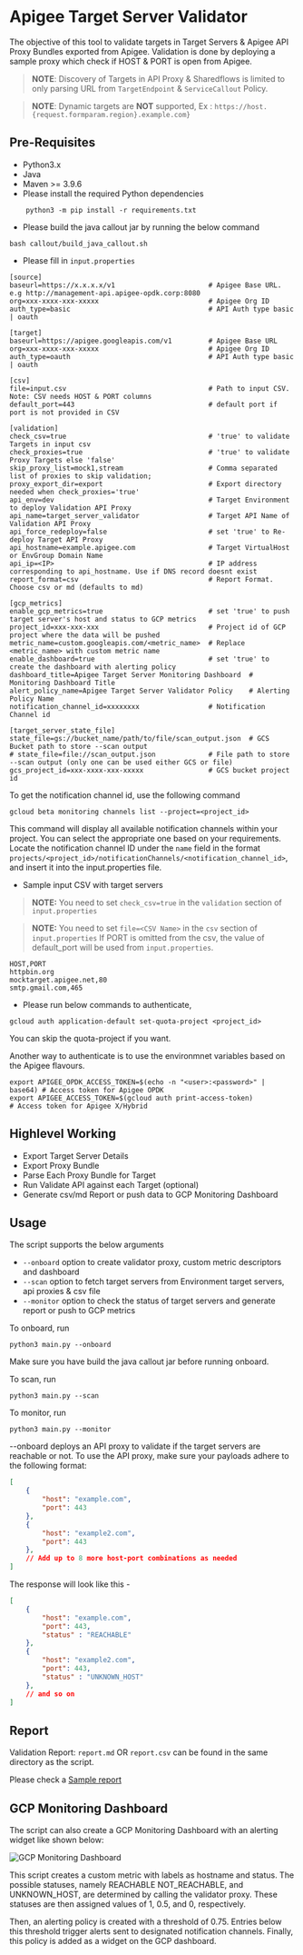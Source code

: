 # Apigee Target Server Validator

The objective of this tool to validate targets in Target Servers & Apigee API Proxy Bundles exported from Apigee.
Validation is done by deploying a sample proxy which check if HOST & PORT is open from Apigee.

> **NOTE**: Discovery of Targets in API Proxy & Sharedflows is limited to only parsing URL from `TargetEndpoint` & `ServiceCallout` Policy.

> **NOTE**: Dynamic targets are **NOT** supported, Ex : `https://host.{request.formparam.region}.example.com}`

## Pre-Requisites
* Python3.x
* Java
* Maven >= 3.9.6
* Please install the required Python dependencies
```
    python3 -m pip install -r requirements.txt
```
* Please build the java callout jar by running the below command

```
bash callout/build_java_callout.sh
```

* Please fill in `input.properties`

```
[source]
baseurl=https://x.x.x.x/v1                       # Apigee Base URL. e.g http://management-api.apigee-opdk.corp:8080
org=xxx-xxxx-xxx-xxxxx                           # Apigee Org ID
auth_type=basic                                  # API Auth type basic | oauth

[target]
baseurl=https://apigee.googleapis.com/v1         # Apigee Base URL
org=xxx-xxxx-xxx-xxxxx                           # Apigee Org ID
auth_type=oauth                                  # API Auth type basic | oauth

[csv]
file=input.csv                                   # Path to input CSV. Note: CSV needs HOST & PORT columns
default_port=443                                 # default port if port is not provided in CSV

[validation]
check_csv=true                                   # 'true' to validate Targets in input csv
check_proxies=true                               # 'true' to validate Proxy Targets else 'false'
skip_proxy_list=mock1,stream                     # Comma separated list of proxies to skip validation;
proxy_export_dir=export                          # Export directory needed when check_proxies='true'
api_env=dev                                      # Target Environment to deploy Validation API Proxy
api_name=target_server_validator                 # Target API Name of Validation API Proxy
api_force_redeploy=false                         # set 'true' to Re-deploy Target API Proxy
api_hostname=example.apigee.com                  # Target VirtualHost or EnvGroup Domain Name
api_ip=<IP>                                      # IP address corresponding to api_hostname. Use if DNS record doesnt exist
report_format=csv                                # Report Format. Choose csv or md (defaults to md)

[gcp_metrics]
enable_gcp_metrics=true                          # set 'true' to push target server's host and status to GCP metrics
project_id=xxx-xxx-xxx                           # Project id of GCP project where the data will be pushed
metric_name=custom.googleapis.com/<metric_name>  # Replace <metric_name> with custom metric name
enable_dashboard=true                            # set 'true' to create the dashboard with alerting policy
dashboard_title=Apigee Target Server Monitoring Dashboard  # Monitoring Dashboard Title
alert_policy_name=Apigee Target Server Validator Policy    # Alerting Policy Name
notification_channel_id=xxxxxxxx                 # Notification Channel id

[target_server_state_file]
state_file=gs://bucket_name/path/to/file/scan_output.json  # GCS Bucket path to store --scan output
# state_file=file://scan_output.json             # File path to store --scan output (only one can be used either GCS or file)
gcs_project_id=xxx-xxxx-xxx-xxxxx                # GCS bucket project id
```

To get the notification channel id, use the following command

```
gcloud beta monitoring channels list --project=<project_id>
```

This command will display all available notification channels within your project. You can select the appropriate one based on your requirements. Locate the notification channel ID under the `name` field in the format `projects/<project_id>/notificationChannels/<notification_channel_id>`, and insert it into the input.properties file.


* Sample input CSV with target servers
> **NOTE:** You need to set `check_csv=true` in the `validation` section of `input.properties`

> **NOTE:** You need to set `file=<CSV Name>` in the `csv` section of `input.properties`
> If PORT is omitted from the csv, the value of default_port will be used from `input.properties`.
```
HOST,PORT
httpbin.org
mocktarget.apigee.net,80
smtp.gmail.com,465
```


* Please run below commands to authenticate, 

```
gcloud auth application-default set-quota-project <project_id>
```
You can skip the quota-project if you want.

Another way to authenticate is to use the environmnet variables based on the Apigee flavours.

```
export APIGEE_OPDK_ACCESS_TOKEN=$(echo -n "<user>:<password>" | base64) # Access token for Apigee OPDK
export APIGEE_ACCESS_TOKEN=$(gcloud auth print-access-token)            # Access token for Apigee X/Hybrid
```

## Highlevel Working 
* Export Target Server Details
* Export Proxy Bundle 
* Parse Each Proxy Bundle for Target
* Run Validate API against each Target (optional)
* Generate csv/md Report or push data to GCP Monitoring Dashboard

## Usage

The script supports the below arguments

* `--onboard`               option to create validator proxy, custom metric descriptors and dashboard
* `--scan`                  option to fetch target servers from Environment target servers, api proxies & csv file
* `--monitor`               option to check the status of target servers and generate report or push to GCP metrics

To onboard, run
```
python3 main.py --onboard
```
Make sure you have build the java callout jar before running onboard.

To scan, run
```
python3 main.py --scan
```

To monitor, run
```
python3 main.py --monitor
```

--onboard deploys an API proxy to validate if the target servers are reachable or not. To use the API proxy, make sure your payloads adhere to the following format:

```json
[
    {
        "host": "example.com",
        "port": 443
    },
    {
        "host": "example2.com",
        "port": 443
    },
    // Add up to 8 more host-port combinations as needed
]
```

The response will look like this - 
```json
[
    {
        "host": "example.com",
        "port": 443,
        "status" : "REACHABLE"
    },
    {
        "host": "example2.com",
        "port": 443,
        "status" : "UNKNOWN_HOST"
    },
    // and so on 
]
```

## Report
Validation Report: `report.md` OR `report.csv` can be found in the same directory as the script.

Please check a [Sample report](report.md)

## GCP Monitoring Dashboard
The script can also create a GCP Monitoring Dashboard with an alerting widget like shown below:

![GCP Monitoring Dashboard](images/dashboard.png)

This script creates a custom metric with labels as hostname and status. The possible statuses, namely REACHABLE NOT_REACHABLE, and UNKNOWN_HOST, are determined by calling the validator proxy. These statuses are then assigned values of 1, 0.5, and 0, respectively.

Then, an alerting policy is created with a threshold of 0.75. Entries below this threshold trigger alerts sent to designated notification channels. Finally, this policy is added as a widget on the GCP dashboard.